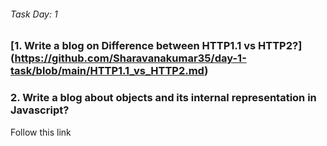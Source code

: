 ###### Task Day: 1

### [1. Write a blog on Difference between HTTP1.1 vs HTTP2?] (https://github.com/Sharavanakumar35/day-1-task/blob/main/HTTP1.1_vs_HTTP2.md)


### 2. Write a blog about objects and its internal representation in Javascript?

Follow this link